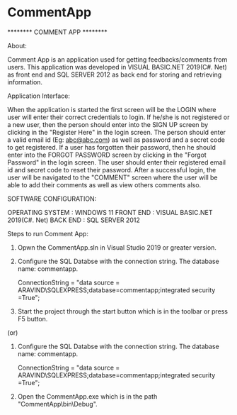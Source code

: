 # CommentApp

******** COMMENT APP ********

About:

Comment App is an application used for getting feedbacks/comments from users. This application was developed in VISUAL BASIC.NET 2019(C#. Net)
as front end and SQL SERVER 2012 as back end for storing and retrieving information. 

Application Interface:

When the application is started the first screen will be the LOGIN where user will enter their correct credentials to login. If  he/she is not registered or a new user,
then the person should enter into the SIGN UP screen by clicking in the "Register Here" in the login screen. The person should enter a valid email id (Eg: abc@abc.com) 
as well as password and a secret code to get registered. If a user has forgotten their password, then he should enter into the FORGOT PASSWORD screen by clicking in the
"Forgot Password" in the login screen. The user should enter their registered email id and secret code to reset their password. After a successful login, the user will
be navigated to the "COMMENT" screen where the user will be able to add their comments as well as view others comments also.

SOFTWARE CONFIGURATION:

OPERATING SYSTEM :  WINDOWS 11
FRONT END	   :  VISUAL BASIC.NET 2019(C#. Net)
BACK END	   :   SQL SERVER 2012

Steps to run Comment App:

1. Opwn the CommentApp.sln in Visual Studio 2019 or greater version.
2. Configure the SQL Databse with the connection string. The database name: commentapp.

	ConnectionString = "data source = ARAVIND\\SQLEXPRESS;database=commentapp;integrated security =True";
  
3. Start the project through the start button which is in the toolbar or press F5 button.

(or)

1. Configure the SQL Databse with the connection string. The database name: commentapp.

	ConnectionString = "data source = ARAVIND\\SQLEXPRESS;database=commentapp;integrated security =True";

2. Open the CommentApp.exe which is in the path "CommentApp\bin\Debug".
